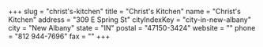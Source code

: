 +++
slug = "christ's-kitchen"
title = "Christ's Kitchen"
name = "Christ's Kitchen"
address = "309 E Spring St"
cityIndexKey = "city-in-new-albany"
city = "New Albany"
state = "IN"
postal = "47150-3424"
website = ""
phone = "812 944-7696"
fax = ""
+++
